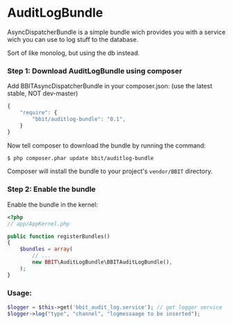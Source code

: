 AuditLogBundle
==============




AsyncDispatcherBundle is a simple bundle wich provides you with a service wich you can use to log stuff to the database.

Sort of like monolog, but using the db instead.


### Step 1: Download AuditLogBundle using composer

Add BBITAsyncDispatcherBundle in your composer.json: (use the latest stable, NOT dev-master)

```js
{
    "require": {
        "bbit/auditlog-bundle": "0.1",
    }
}
```

Now tell composer to download the bundle by running the command:

``` bash
$ php composer.phar update bbit/auditlog-bundle
```

Composer will install the bundle to your project's `vendor/BBIT` directory.

### Step 2: Enable the bundle

Enable the bundle in the kernel:

``` php
<?php
// app/AppKernel.php

public function registerBundles()
{
    $bundles = array(
        // ...
        new BBIT\AuditLogBundle\BBITAuditLogBundle(),
    );
}
```


### Usage:

``` php
$logger = $this->get('bbit_audit_log.service'); // get logger service
$logger->log("type", "channel", "logmessaage to be inserted");
```
